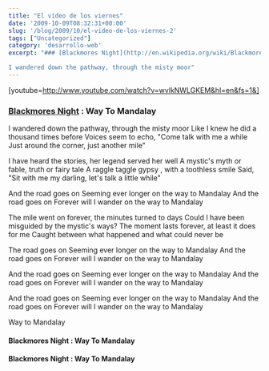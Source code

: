 ```yaml
---
title: "El vídeo de los viernes"
date: '2009-10-09T08:32:31+00:00'
slug: '/blog/2009/10/el-video-de-los-viernes-2'
tags: ["Uncategorized"]
category: 'desarrollo-web'
excerpt: "### [Blackmores Night](http://en.wikipedia.org/wiki/Blackmore%27s_Night) : Way To Mandalay

I wandered down the pathway, through the misty moor"
---
```

[youtube=http://www.youtube.com/watch?v=wvlkNWLGKEM&hl=en&fs=1&]

### [Blackmores Night](http://en.wikipedia.org/wiki/Blackmore%27s_Night) : Way To Mandalay

I wandered down the pathway, through the misty moor
Like I knew he did a thousand times before
Voices seem to echo, "Come talk with me a while
Just around the corner, just another mile"

I have heard the stories, her legend served her well
A mystic's myth or fable, truth or fairy tale
A raggle taggle gypsy , with a toothless smile
Said, "Sit with me my darling, let's talk a little while"

And the road goes on
Seeming ever longer on the way to Mandalay
And the road goes on
Forever will I wander on the way to Mandalay

The mile went on forever, the minutes turned to days
Could I have been misguided by the mystic's ways?
The moment lasts forever, at least it does for me
Caught between what happened and what could never be

The road goes on
Seeming ever longer on the way to Mandalay
And the road goes on
Forever will I wander on the way to Mandalay

And the road goes on
Seeming ever longer on the way to Mandalay
And the road goes on
Forever will I wander on the way to Mandalay

And the road goes on
Seeming ever longer on the way to Mandalay
And the road goes on
Forever will I wander on the way to Mandalay

Way to Mandalay

#### Blackmores Night : Way To Mandalay

#### Blackmores Night : Way To Mandalay
